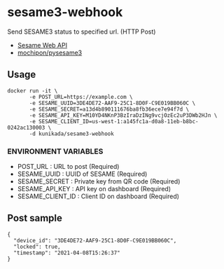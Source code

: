 # sesame3-webhook

Send SESAME3 status to specified url. (HTTP Post)

- [Sesame Web API](https://doc.candyhouse.co/ja/SesameAPI)
- [mochipon/pysesame3](https://github.com/mochipon/pysesame3)

## Usage

    docker run -it \
           -e POST_URL=https://example.com \
           -e SESAME_UUID=3DE4DE72-AAF9-25C1-8D0F-C9E019BB060C \
           -e SESAME_SECRET=a13d4b890111676ba8fb36ece7e94f7d \
           -e SESAME_API_KEY=M10YD4NKnP3BzIraDzINg9vcjOzEc2uP3DWb2HJn \
           -e SESAME_CLIENT_ID=us-west-1:a145fc1a-d0a8-11eb-b8bc-0242ac130003 \
           -d kunikada/sesame3-webhook

### ENVIRONMENT VARIABLES

 * POST_URL : URL to post (Required)
 * SESAME_UUID : UUID of SESAME (Required)
 * SESAME_SECRET : Private key from QR code (Required)
 * SESAME_API_KEY : API key on dashboard (Required)
 * SESAME_CLIENT_ID : Client ID on dashboard (Required)

## Post sample

    {
      "device_id": "3DE4DE72-AAF9-25C1-8D0F-C9E019BB060C",
      "locked": true,
      "timestamp": "2021-04-08T15:26:37"
    }



